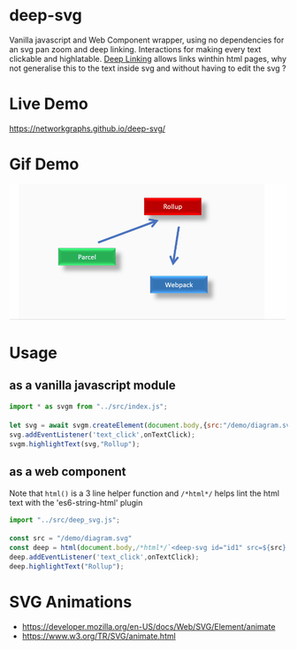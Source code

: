 # deep-svg
Vanilla javascript and Web Component wrapper, using no dependencies for an svg pan zoom and deep linking. Interactions for making every text clickable and highlatable.
[Deep Linking](https://en.wikipedia.org/wiki/Deep_linking) allows links winthin html pages, why not generalise this to the text inside svg and without having to edit the svg ?

# Live Demo
https://networkgraphs.github.io/deep-svg/

# Gif Demo
<img src="./media/demo.gif" width=500>

# Usage
## as a vanilla javascript module
```javascript
import * as svgm from "../src/index.js";

let svg = await svgm.createElement(document.body,{src:"/demo/diagram.svg",id:"diagram_a",enable:true});
svg.addEventListener('text_click',onTextClick);
svgm.highlightText(svg,"Rollup");
```

## as a web component
Note that `html()` is a 3 line helper function and `/*html*/` helps lint the html text with the 'es6-string-html' plugin
```javascript
import "../src/deep_svg.js";

const src = "/demo/diagram.svg"
const deep = html(document.body,/*html*/`<deep-svg id="id1" src=${src} enable="true" />`);
deep.addEventListener('text_click',onTextClick);
deep.highlightText("Rollup");
```

# SVG Animations
* https://developer.mozilla.org/en-US/docs/Web/SVG/Element/animate
* https://www.w3.org/TR/SVG/animate.html
